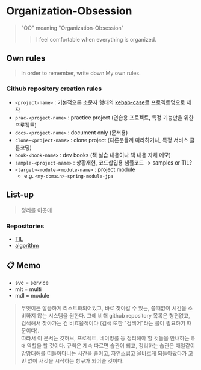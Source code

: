 # Organization-Obsession
> "OO" meaning "Organization-Obsession"  
>> I feel comfortable when everything is organized.

## Own rules
> In order to remember, write down My own rules.

### Github repository creation rules
- `<project-name>` : 기본적으론 소문자 형태의 [kebab-case](https://en.wiktionary.org/wiki/kebab_case)로 프로젝트명으로 제작
- `prac-<project-name>` : practice project (연습용 프로젝트, 특정 기능만을 위한 프로젝트)
- `docs-<project-name>` : document only (문서용)
- `clone-<project-name>` : clone project (다른분들꺼 따라하거나, 특정 서비스 클론코딩)
- `book-<book-name>` : dev books (책 실습 내용이나 책 내용 자체 메모)
- `sample-<project-name>` : 상황재현, 코드삽입용 샘플코드 -> samples or TIL?
- `<target>-module-<module-name>` : project module
  - e.g. `<my-domain>-spring-module-jpa`
<!-- - `course-<course-name>` : dev courses (강의 실습 내용이나 강의 내용 자체 메모) -->
<!-- - `toy-<project-name>` : toy only (장난감으로 만들어본 프로젝트) -->

## List-up
> 정리를 이곳에

### Repositories
- [TIL](https://github.com/bin-e/TIL)
- [algorithm](https://github.com/bin-e/algorithm)  

## :clipboard: Memo
- svc = service
- mlt = multi
- mdl = module

<!--
이걸 어떻게 기록해야 할지 모르겠음;
일단 github repository 정렬이 개판이기때문에 설명란에 구분을 좀 넣어서 프로젝트를 구분해보기로 시도
현재 DoAI:: dev-book:: Jeong-Uk:: 이런식으로 프로젝트 구분을 해둠. 여기 강의관련된거 추가해야함.
-->

> 무엇이든 깔끔하게 리스트화되어있고, 바로 찾아갈 수 있는, 쓸때없이 시간을 소비하지 않는 시스템을 원한다. 그에 비해 github repository 목록은 형편없고, 검색해서 찾아가는 건 비효율적이다 (검색 또한 "검색어"라는 룰이 필요하기 때문이다).  
> 따라서 이 문서는 깃허브, 프로젝트, 네이밍룰 등 정리해야 할 것들을 안내하는 `등대` 역할을 할 것이다. 규칙은 계속 따르면 습관이 되고, 정리하는 습관은 매일같이 망망대해를 떠돌아다니는 시간을 줄이고, 자연스럽고 올바르게 되돌아왔다가 고민 없이 새것을 시작하는 항구가 되어줄 것이다.

